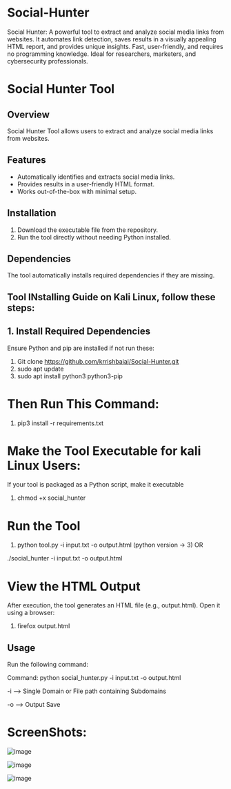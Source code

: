 # Social-Hunter
Social Hunter: A powerful tool to extract and analyze social media links from websites. It automates link detection, saves results in a visually appealing HTML report, and provides unique insights. Fast, user-friendly, and requires no programming knowledge. Ideal for researchers, marketers, and cybersecurity professionals.


# Social Hunter Tool

## Overview
Social Hunter Tool allows users to extract and analyze social media links from websites.

## Features
- Automatically identifies and extracts social media links.
- Provides results in a user-friendly HTML format.
- Works out-of-the-box with minimal setup.

## Installation
1. Download the executable file from the repository.
2. Run the tool directly without needing Python installed.

## Dependencies
The tool automatically installs required dependencies if they are missing.

## Tool INstalling Guide on Kali Linux, follow these steps:

## 1. Install Required Dependencies
Ensure Python and pip are installed if not run these:

1. Git clone https://github.com/krrishbajaj/Social-Hunter.git
2. sudo apt update
3. sudo apt install python3 python3-pip

# Then Run This Command: 

1. pip3 install -r requirements.txt

# Make the Tool Executable for kali Linux Users:
If your tool is packaged as a Python script, make it executable

1. chmod +x social_hunter
   

# Run the Tool

1. python tool.py -i input.txt -o output.html    (python version -> 3)
                          OR

./social_hunter -i input.txt -o output.html

# View the HTML Output
After execution, the tool generates an HTML file (e.g., output.html). Open it using a browser:

1. firefox output.html

## Usage
Run the following command:

Command: python social_hunter.py -i input.txt -o output.html


-i  -->  Single Domain   or  File path containing Subdomains

-o  --> Output Save


# ScreenShots: 

![image](https://github.com/user-attachments/assets/e36027fd-369e-4f44-b20b-eda3fb5ac13b)

![image](https://github.com/user-attachments/assets/c715cd7c-9d48-4df6-968f-1fbafb37f89b)

![image](https://github.com/user-attachments/assets/82d311b8-7f56-4dd8-9817-7ab7381e74b4)

